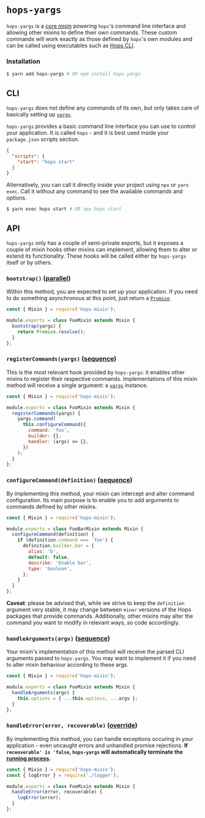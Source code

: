 # `hops-yargs`

`hops-yargs` is a [core mixin](../boostrap/README.md#mixins) powering `hops`'s command line interface and allowing other mixins to define their own commands. These custom commands will work exactly as those defined by `hops`'s own modules and can be called using executables such as [Hops CLI](../cli/README.md).

### Installation

```bash
$ yarn add hops-yargs # OR npm install hops-yargs
```

## CLI

`hops-yargs` does not define any commands of its own, but only takes care of basically setting up [`yargs`](http://yargs.js.org).

`hops-yargs` provides a basic command line interface you can use to control your application. It is called `hops` - and it is best used inside your `package.json` scripts section.

```json
{
  "scripts": {
    "start": "hops start"
  }
}
```

Alternatively, you can call it directly inside your project using `npx` or `yarn exec`. Call it without any command to see the available commands and options.

```bash
$ yarn exec hops start # OR npx hops start
```

## API

`hops-yargs` only has a couple of semi-private exports, but it exposes a couple of mixin hooks other mixins can implement, allowing them to alter or extend its functionality. These hooks will be called either by `hops-yargs` itself or by others.

### `bootstrap()` ([parallel](https://github.com/untool/mixinable/blob/master/README.md#defineparallel))

Within this method, you are expected to set up your application. If you need to do something asynchronous at this point, just return a [`Promise`](https://developer.mozilla.org/en-US/docs/Web/JavaScript/Reference/Global_Objects/Promise).

```javascript
const { Mixin } = require('hops-mixin');

module.exports = class FooMixin extends Mixin {
  bootstrap(yargs) {
    return Promise.resolve();
  }
};
```

### `registerCommands(yargs)` ([sequence](https://github.com/untool/mixinable/blob/master/README.md#defineparallel))

This is the most relevant hook provided by `hops-yargs`: it enables other mixins to register their respective commands. Implementations of this mixin method will receive a single argument: a [`yargs`](http://yargs.js.org) instance.

```javascript
const { Mixin } = require('hops-mixin');

module.exports = class FooMixin extends Mixin {
  registerCommands(yargs) {
    yargs.command(
      this.configureCommand({
        command: 'foo',
        builder: {},
        handler: (argv) => {},
      })
    );
  }
};
```

### `configureCommand(definition)` ([sequence](https://github.com/untool/mixinable/blob/master/README.md#defineparallel))

By implementing this method, your mixin can intercept and alter command configuration. Its main purpose is to enable you to add arguments to commands defined by other mixins.

```javascript
const { Mixin } = require('hops-mixin');

module.exports = class FooBarMixin extends Mixin {
  configureCommand(definition) {
    if (definition.command === 'foo') {
      definition.builder.bar = {
        alias: 'b',
        default: false,
        describe: 'Enable bar',
        type: 'boolean',
      };
    }
  }
};
```

**Caveat**: please be advised that, while we strive to keep the `definition` argument very stable, it may change between `minor` versions of the Hops packages that provide commands. Additionally, other mixins may alter the command you want to modify in relevant ways, so code accordingly.

### `handleArguments(argv)` ([sequence](https://github.com/untool/mixinable/blob/master/README.md#defineparallel))

Your mixin's implementation of this method will receive the parsed CLI arguments passed to `hops-yargs`. You may want to implement it if you need to alter mixin behaviour according to these args.

```javascript
const { Mixin } = require('hops-mixin');

module.exports = class FooMixin extends Mixin {
  handleArguments(argv) {
    this.options = { ...this.options, ...argv };
  }
};
```

### `handleError(error, recoverable)` ([override](https://github.com/untool/mixinable/blob/master/README.md#defineoverride))

By implementing this method, you can handle exceptions occuring in your application - even uncaught errors and unhandled promise rejections. **If `receoverable' is 'false`, `hops-yargs` will automatically terminate the [running process](https://nodejs.org/api/process.html#process_warning_using_uncaughtexception_correctly).**

```javascript
const { Mixin } = require('hops-mixin');
const { logError } = require('./logger');

module.exports = class FooMixin extends Mixin {
  handleError(error, recoverable) {
    logError(error);
  }
};
```
